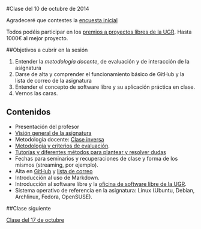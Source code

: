 #Clase del 10 de octubre de 2014

Agradeceré que contestes la [encuesta inicial](https://docs.google.com/forms/d/1VerEzvozVeaVeZbsvP-g2zfiQMNbTcVPh7ZfSZL5fP4/viewform)

Todos podéis participar en los [premios a proyectos libres de la UGR](http://osl.ugr.es/2014/09/26/premios-a-proyectos-libres-de-la-ugr/). Hasta 1000€ al mejor proyecto.

##Objetivos a cubrir en la sesión

1. Entender la *metodología docente*, de evaluación y de interacción de la asignatura
2. Darse de alta y comprender el funcionamiento básico de GitHub y la lista de correo de la asignatura
2. Entender el concepto de software libre y su aplicación práctica en clase.
4. Vernos las caras.

## Contenidos 
* Presentación del profesor
* [Visión general de la asignatura](http://unicms-testing.terragiro.es/mo_ing_informatica/pages/info_academica/guias/201415/1semestre/cloud-computing-fundamentos-e-infraestructuras/!)
* Metodología docente: [Clase inversa](http://www.tecnologiasparalaeducacion.es/la-clase-inversa-flip-classroom-tecnologias/)
* [Metodología y criterios de evaluación](../Metodología_y_criterios_de_evaluación.md).
* [Tutorías y diferentes métodos para plantear y resolver dudas](https://github.com/JJ/CloudComputing/issues)
* Fechas para seminarios y recuperaciones de clase y forma de los mismos (streaming, por ejemplo).
* Alta en [GitHub](http://github.com) y [lista de correo](http://groups.google.com/d/forum/cc-ugr-2014)
* Introducción al uso de Markdown.
* Introducción al software libre y la [oficina de software libre de la UGR](http://osl.ugr.es).
* Sistema operativo de referencia en la asignatura: Linux (Ubuntu, Debian, Archlinux, Fedora, OpenSUSE).

##Clase siguiente

[Clase del 17 de octubre](2.md)
